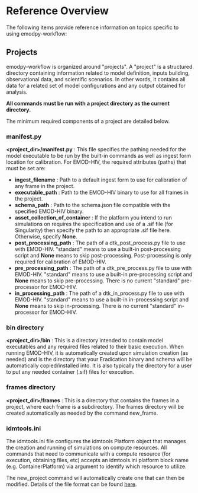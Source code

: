 # Reference Overview
The following items provide reference information on topics specific to using emodpy-workflow:

## Projects

<p>
emodpy-workflow is organized around "projects". A "project" is a structured directory containing information related to 
model definition, inputs building, observational data, and scientific scenarios. In other words, it contains all data 
for a related set of model configurations and any output obtained for analysis.

**All commands must be run with a project directory as the current directory.**

The minimum required components of a project are detailed below.
</p>

<a id="manifest-py"></a>
### manifest.py

**<project_dir>/manifest.py** : This file specifies the pathing needed for the model executable to be run by the built-in 
commands as well as ingest form location for calibration. For EMOD-HIV, the required attributes (paths) that must be 
set are:

- **ingest_filename** : Path to a default ingest form to use for calibration of any frame in the project.
- **executable_path** : Path to the EMOD-HIV binary to use for all frames in the project.
- **schema_path** : Path to the schema.json file compatible with the specified EMOD-HIV binary.
- **asset_collection_of_container** : If the platform you intend to run simulations on requires the specification and 
use of a .sif file (for Singularity) then specify the path to an appropriate .sif file here. Otherwise, specify 
**None**.
- **post_processing_path** : The path of a dtk_post_process.py file to use with EMOD-HIV. "standard" means to use a 
built-in post-processing script and **None** means to skip post-processing. Post-processing is only required for 
calibration of EMOD-HIV.
- **pre_processing_path** : The path of a dtk_pre_process.py file to use with EMOD-HIV. "standard" means to use a 
built-in pre-processing script and **None** means to skip pre-processing. There is no current "standard" pre-processor 
for EMOD-HIV.
- **in_processing_path** : The path of a dtk_in_process.py file to use with EMOD-HIV. "standard" means to use a built-in
in-processing script and **None** means to skip in-processing. There is no current "standard" in-processor for 
EMOD-HIV.

<a id="bin-directory"></a>
### bin directory

**<project_dir>/bin** : This is a directory intended to contain model executables and any required files related to their 
basic execution. When running EMOD-HIV, it is automatically created upon simulation creation (as needed) and is the 
directory that your Eradication binary and schema will be automatically copied/installed into. It is also typically the 
directory for a user to put any needed container (.sif) files for execution.

<a id="frames-directory"></a>
### frames directory

**<project_dir>/frames** : This is a directory that contains the frames in a project, where each frame is a subdirectory. 
The frames directory will be created automatically as needed by the command new_frame.

<a id="idmtools-ini"></a>
### idmtools.ini

The idmtools.ini file configures the idmtools Platform object that manages the creation and running of simulations on 
compute resources. All commands that need to communicate with a compute resource (for execution, obtaining files, etc) 
accepts an idmtools.ini platform block name (e.g. ContainerPlatform) via argument to identify which resource to utilize.

The new_project command will automatically create one that can then be modified. Details of the file 
format can be found <a href="https://docs.idmod.org/projects/idmtools/en/latest/configuration.html">here</a>.

